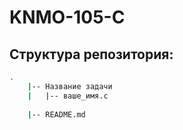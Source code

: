 # KNMO-105-C

## Структура репозитория:
```bash
.
    |-- Название задачи
    |   |-- ваше_имя.c 
                      
    |-- README.md
```


